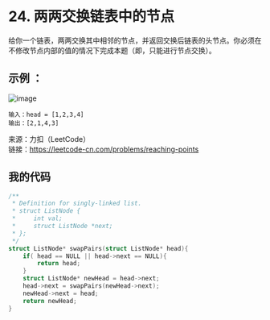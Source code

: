 # 24. 两两交换链表中的节点
给你一个链表，两两交换其中相邻的节点，并返回交换后链表的头节点。你必须在不修改节点内部的值的情况下完成本题（即，只能进行节点交换）。
## 示例 ：
![image](https://user-images.githubusercontent.com/39286292/162621124-2cc8ac29-2925-4ef6-9e39-2f9fd7e5e239.png)
```
输入：head = [1,2,3,4]
输出：[2,1,4,3]
```

来源：力扣（LeetCode）  
链接：https://leetcode-cn.com/problems/reaching-points
## 我的代码
```C
/**
 * Definition for singly-linked list.
 * struct ListNode {
 *     int val;
 *     struct ListNode *next;
 * };
 */
struct ListNode* swapPairs(struct ListNode* head){
    if( head == NULL || head->next == NULL){
        return head;
    }
    struct ListNode* newHead = head->next;
    head->next = swapPairs(newHead->next);
    newHead->next = head;
    return newHead;
}
```
  
